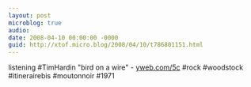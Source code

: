 ```yaml
---
layout: post
microblog: true
audio: 
date: 2008-04-10 00:00:00 -0000
guid: http://xtof.micro.blog/2008/04/10/t786801151.html
---
```

listening #TimHardin "bird on a wire" - [yweb.com/5c](http://yweb.com/5c) #rock #woodstock #itinerairebis #moutonnoir #1971
